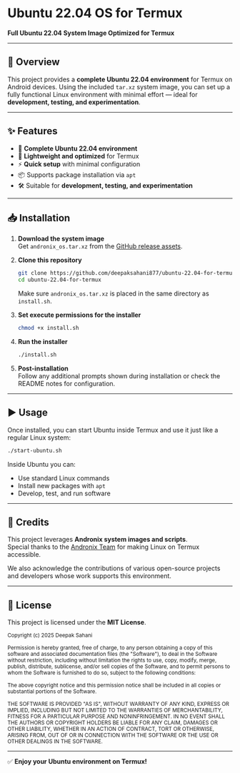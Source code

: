 # Ubuntu 22.04 OS for Termux

**Full Ubuntu 22.04 System Image Optimized for Termux**

---

## 📖 Overview
This project provides a **complete Ubuntu 22.04 environment** for Termux on Android devices. Using the included `tar.xz` system image, you can set up a fully functional Linux environment with minimal effort — ideal for **development, testing, and experimentation**.

---

## ✨ Features
- 🚀 **Complete Ubuntu 22.04 environment**  
- 📱 **Lightweight and optimized** for Termux  
- ⚡ **Quick setup** with minimal configuration  
- 📦 Supports package installation via `apt`  
- 🛠️ Suitable for **development, testing, and experimentation**  

---

## 📥 Installation

1. **Download the system image**  
   Get `andronix_os.tar.xz` from the [GitHub release assets](https://github.com/deepaksahani877/ubuntu-22.04-for-termux/releases).

2. **Clone this repository**
   ```bash
   git clone https://github.com/deepaksahani877/ubuntu-22.04-for-termux.git
   cd ubuntu-22.04-for-termux
   ```
   Make sure `andronix_os.tar.xz` is placed in the same directory as `install.sh`.

3. **Set execute permissions for the installer**
   ```bash
   chmod +x install.sh
   ```

4. **Run the installer**
   ```bash
   ./install.sh
   ```

5. **Post-installation**  
   Follow any additional prompts shown during installation or check the README notes for configuration.

---

## ▶️ Usage
Once installed, you can start Ubuntu inside Termux and use it just like a regular Linux system:  

```bash
./start-ubuntu.sh
```

Inside Ubuntu you can:  
- Use standard Linux commands  
- Install new packages with `apt`  
- Develop, test, and run software  

---

## 🙌 Credits
This project leverages **Andronix system images and scripts**.  
Special thanks to the [Andronix Team](https://andronix.app/) for making Linux on Termux accessible.  

We also acknowledge the contributions of various open-source projects and developers whose work supports this environment.

---

## 📄 License
This project is licensed under the **MIT License**.  

<sub>
Copyright (c) 2025 Deepak Sahani  
<br><br>
Permission is hereby granted, free of charge, to any person obtaining a copy  
of this software and associated documentation files (the "Software"), to deal  
in the Software without restriction, including without limitation the rights  
to use, copy, modify, merge, publish, distribute, sublicense, and/or sell  
copies of the Software, and to permit persons to whom the Software is  
furnished to do so, subject to the following conditions:  
<br><br>
The above copyright notice and this permission notice shall be included in all  
copies or substantial portions of the Software.  
<br><br>
THE SOFTWARE IS PROVIDED "AS IS", WITHOUT WARRANTY OF ANY KIND, EXPRESS OR  
IMPLIED, INCLUDING BUT NOT LIMITED TO THE WARRANTIES OF MERCHANTABILITY,  
FITNESS FOR A PARTICULAR PURPOSE AND NONINFRINGEMENT. IN NO EVENT SHALL THE  
AUTHORS OR COPYRIGHT HOLDERS BE LIABLE FOR ANY CLAIM, DAMAGES OR OTHER  
LIABILITY, WHETHER IN AN ACTION OF CONTRACT, TORT OR OTHERWISE, ARISING FROM,  
OUT OF OR IN CONNECTION WITH THE SOFTWARE OR THE USE OR OTHER DEALINGS IN THE  
SOFTWARE.
</sub>

---

✅ **Enjoy your Ubuntu environment on Termux!**
